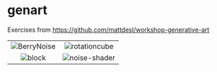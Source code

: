 # genart
Exercises from https://github.com/mattdesl/workshop-generative-art


| | |
|:-------------------------:|:-------------------------:|
![BerryNoise](https://user-images.githubusercontent.com/2978958/156987656-c3fe1b76-6c95-486e-9db2-d5b8e44197a0.gif) | ![rotationcube](https://user-images.githubusercontent.com/2978958/156987694-0440a7f3-6998-480a-b47e-483bf2401a04.gif)
![block](https://user-images.githubusercontent.com/2978958/156987702-54b7c8d8-9767-4a04-9f17-7521c1f36489.gif) | ![noise-shader](https://user-images.githubusercontent.com/2978958/156987675-55132c05-10f0-4c04-9398-bc3aa144fc4e.gif)
